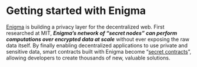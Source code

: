 # Getting started with Enigma

[Enigma](https://enigma.co) is building a privacy layer for the decentralized web. First researched at MIT, **_Enigma’s network of “secret nodes” can perform computations over encrypted data at scale_** without ever exposing the raw data itself. By finally enabling decentralized applications to use private and sensitive data, smart contracts built with Enigma become “[secret contracts](https://blog.enigma.co/defining-secret-contracts-f40ddee67ef2)”, allowing developers to create thousands of new, valuable solutions.
